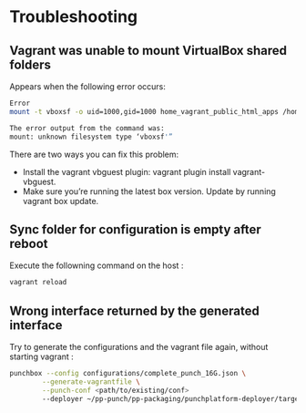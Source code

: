 # Troubleshooting

## Vagrant was unable to mount VirtualBox shared folders

Appears when the following error occurs:

```sh
Error
mount -t vboxsf -o uid=1000,gid=1000 home_vagrant_public_html_apps /home/vagrant/public_html/apps

The error output from the command was:
mount: unknown filesystem type ‘vboxsf'”
```

There are two ways you can fix this problem:

* Install the vagrant vbguest plugin: vagrant plugin install vagrant-vbguest.
* Make sure you’re running the latest box version. Update by running vagrant box update.

## Sync folder for configuration is empty after reboot

Execute the followning command on the host :

```sh
vagrant reload
```

## Wrong interface returned by the generated interface

Try to generate the configurations and the vagrant file again, without starting vagrant :

```sh
punchbox --config configurations/complete_punch_16G.json \
        --generate-vagrantfile \
        --punch-conf <path/to/existing/conf>
        --deployer ~/pp-punch/pp-packaging/punchplatform-deployer/target/punchplatform-deployer-*.zip \
```